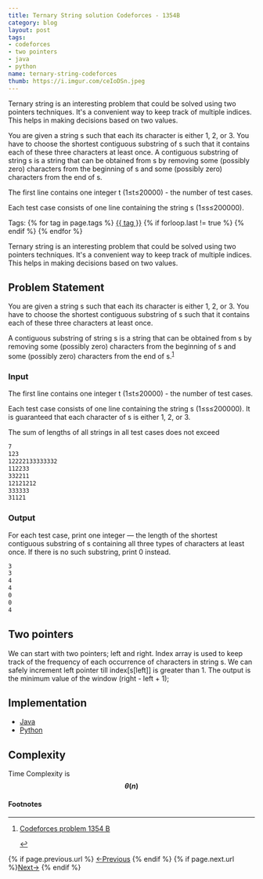 ```yaml
---
title: Ternary String solution Codeforces - 1354B
category: blog
layout: post
tags:
- codeforces
- two pointers
- java
- python
name: ternary-string-codeforces
thumb: https://i.imgur.com/ceIoDSn.jpeg
---
```


<p>Ternary string is an interesting problem that could be solved using two pointers techniques. It's a convenient way to keep track of multiple indices. This helps in making decisions based on two values.</p>

<p>You are given a string s such that each its character is either 1, 2, or 3. You have to choose the shortest contiguous substring of s such that it contains each of these three characters at least once. A contiguous substring of string s is a string that can be obtained from s by removing some (possibly zero) characters from the beginning of s and some (possibly zero) characters from the end of s.</p>

The first line contains one integer t (1≤t≤20000) - the number of test cases.

Each test case consists of one line containing the string s (1≤s≤200000).<!-- truncate_here -->
<p>Tags: {% for tag in page.tags %} <a class="mytag" href="/tag/{{ tag }}" title="View posts tagged with &quot;{{ tag }}&quot;">{{ tag }}</a>  {% if forloop.last != true %} {% endif %} {% endfor %} </p>

<link rel="stylesheet" href="{{ root_url }}/css/multipleTab.css"/>

<script src="{{ root_url }}/js/jquery.easytabs.min.js"></script>

<script src="{{ root_url }}/js/multipleTab.js"></script>

<script type="text/javascript" src="https://cdnjs.cloudflare.com/ajax/libs/mathjax/2.7.0/MathJax.js?config=TeX-AMS_HTML-full"></script>

Ternary string is an interesting problem that could be solved using two pointers techniques. It's a convenient way to keep track of multiple indices. This helps in making decisions based on two values.

## Problem Statement

<p>
You are given a string s such that each its character is either 1, 2, or 3. You have to choose the shortest contiguous substring of s such that it contains each of these three characters at least once.

A contiguous substring of string s is a string that can be obtained from s by removing some (possibly zero) characters from the beginning of s and some (possibly zero) characters from the end of s.<sup><a href='#fn:1' rel='footnote'>1</a></sup>
</p>

### Input

The first line contains one integer t (1≤t≤20000) - the number of test cases.

Each test case consists of one line containing the string s (1≤s≤200000). It is guaranteed that each character of s is either 1, 2, or 3.

The sum of lengths of all strings in all test cases does not exceed

```bash
7
123
12222133333332
112233
332211
12121212
333333
31121
```

### Output

For each test case, print one integer — the length of the shortest contiguous substring of s containing all three types of characters at least once. If there is no such substring, print 0 instead.

```bash
3
3
4
4
0
0
4
```

## Two pointers

We can start with two pointers; left and right. Index array is used to keep track of the frequency of each occurrence of characters in string s. We can safely increment left pointer till index[s[left]] is greater than 1. The output is the minimum value of the window (right - left + 1);

## Implementation

<div class="tab-container">
  <ul>
    <li class="tab Java2"><a href="#Java2">Java</a></li>
    <li class="tab Python2"><a href="#Python2">Python</a></li>
  </ul>

   <div class="codeSample Java2" id="Java2">
      <script src="https://gist.github.com/tushar-sharma/08e86c62a3467e2e7566d1260abcfd70.js"></script>
   </div>

   <div class="codeSample Python2" id="Python2">
     <script src="https://gist.github.com/tushar-sharma/67482f38af954634a068f51fbef2eb63.js"></script>
   </div>

</div>

## Complexity

Time Complexity is **$$\theta(n)$$**

<div class='footnotes'><h4>Footnotes</h4><hr />
  <ol>
    <li id='fn:1'>
         <p><a href="https://codeforces.com/problemset/problem/1354/B" target="_blank">Codeforces problem 1354 B</a></p>
         <a href='#fnref:1' rev='footnote'>&#8617;</a>
    </li>
  </ol>
</div>

<nav class="pagination clear" style="padding-bottom:20px;">
{% if page.previous.url %} <a class="prev-item" href="{{page.previous.url}}" title="Previous Post: {{page.previous.title}}">&larr;Previous</a>   {% endif %}  {% if page.next.url %}<a class="next-item" href="{{page.next.url}}" title="Next Post: {{page.next.title}}">Next&rarr;</a>         {% endif %}
</nav>

